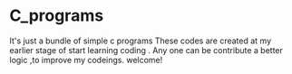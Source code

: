 # C_programs
It's just a bundle of simple c programs 
These codes are created at my earlier stage of start learning coding .
Any one can be contribute a better logic ,to improve my codeings. 
welcome!
